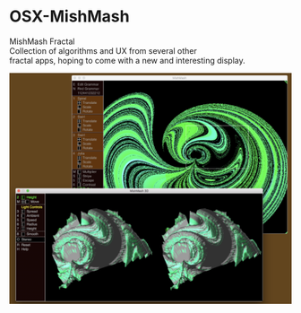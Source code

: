 # OSX-MishMash

MishMash Fractal \
Collection of algorithms and UX from several other \
fractal apps, hoping to come with a new and interesting display.

![Screenshot](screenshot.png)
